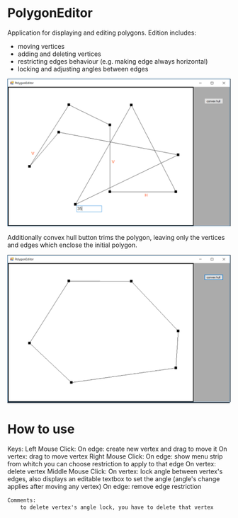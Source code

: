 # PolygonEditor

Application for displaying and editing polygons. Edition includes:
 - moving vertices 
 - adding and deleting vertices
 - restricting edges behaviour (e.g. making edge always horizontal)
 - locking and adjusting angles between edges

![alt text](https://raw.githubusercontent.com/Krucjator/PolygonEditor/master/Polygon1.png)

Additionally convex hull button trims the polygon, leaving only the vertices and edges which enclose the initial polygon.

![alt text](https://raw.githubusercontent.com/Krucjator/PolygonEditor/master/Polygon2.png)

# How to use

Keys:
	Left Mouse Click:
		On edge: create new vertex and drag to move it
		On vertex: drag to move vertex
	Right Mouse Click:
		On edge: show menu strip from whitch you can choose restriction to apply to that edge
		On vertex: delete vertex
	Middle Mouse Click:
		On vertex: lock angle between vertex's edges, also displays an editable textbox to set the angle (angle's change applies after moving any vertex)
		On edge: remove edge restriction

	Comments:
		to delete vertex's angle lock, you have to delete that vertex

